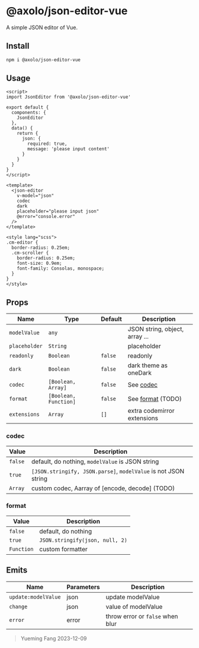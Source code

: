 # @axolo/json-editor-vue

A simple JSON editor of Vue.

## Install

```bash
npm i @axolo/json-editor-vue
```

## Usage

```vue
<script>
import JsonEditor from '@axolo/json-editor-vue'

export default {
  components: {
    JsonEditor
  },
  data() {
    return {
      json: {
        required: true,
        message: 'please input content'
      }
    }
  }
}
</script>

<template>
  <json-editor
    v-model="json"
    codec
    dark
    placeholder="please input json"
    @error="console.error"
  />
</template>

<style lang="scss">
.cm-editor {
  border-radius: 0.25em;
  .cm-scroller {
    border-radius: 0.25em;
    font-size: 0.9em;
    font-family: Consolas, monospace;
  }
}
</style>
```

## Props

|     Name      |         Type          | Default |          Description           |
| ------------- | --------------------- | ------- | ------------------------------ |
| `modelValue`  | `any`                 |         | JSON string, object, array ... |
| `placeholder` | `String`              |         | placeholder                    |
| `readonly`    | `Boolean`             | `false` | readonly                       |
| `dark`        | `Boolean`             | `false` | dark theme as oneDark          |
| `codec`       | `[Boolean, Array]`    | `false` | See [codec](#codec)            |
| `format`      | `[Boolean, Function]` | `false` | See [format](#format) (TODO)   |
| `extensions`  | `Array`               | `[]`    | extra codemirror extensions    |

### codec

|  Value  |                           Description                           |
| ------- | --------------------------------------------------------------- |
| `false` | default, do nothing, `modelValue` is JSON string                |
| `true`  | `[JSON.stringify, JSON.parse]`, `modelValue` is not JSON string |
| `Array` | custom codec, Aarray of [encode, decode] (TODO)                 |

### format

|   Value    |           Description           |
| ---------- | ------------------------------- |
| `false`    | default, do nothing             |
| `true`     | `JSON.stringify(json, null, 2)` |
| `Function` | custom formatter                |

## Emits

|        Name         | Parameters |           Description            |
| ------------------- | ---------- | -------------------------------- |
| `update:modelValue` | json       | update modelValue                |
| `change`            | json       | value of modelValue              |
| `error`             | error      | throw error or `false` when blur |

> Yueming Fang
> 2023-12-09
